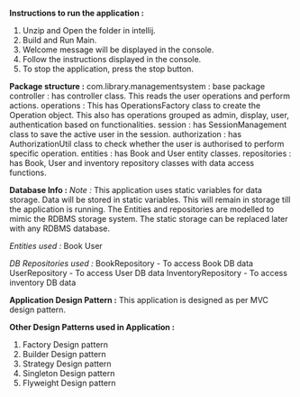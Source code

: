 **Instructions to run the application :**
1. Unzip and Open the folder in intellij.
2. Build and Run Main.
3. Welcome message will be displayed in the console.
4. Follow the instructions displayed in the console.
5. To stop the application, press the stop button.

**Package structure :**
com.library.managementsystem : base package 
controller : has controller class. This reads the user operations and perform actions.
operations : This has OperationsFactory class to create the Operation object. 
             This also has operations grouped as admin, display, user, authentication based on functionalities.
session : has SessionManagement class to save the active user in the session.
authorization : has AuthorizationUtil class to check whether the user is authorised to perform specific operation.
entities : has Book and User entity classes.
repositories : has Book, User and inventory repository classes with data access functions.

**Database Info :**
_Note :_ 
This application uses static variables for data storage. 
Data will be stored in static variables. This will remain in storage till the application is running.
The Entities and repositories are modelled to mimic the RDBMS storage system.
The static storage can be replaced later with any RDBMS database.

_Entities used :_
Book
User 

_DB Repositories used :_
BookRepository - To access Book DB data
UserRepository - To access User DB data
InventoryRepository - To access inventory DB data

**Application Design Pattern :**
This application is designed as per MVC design pattern. 

**Other Design Patterns used in Application :**
1. Factory Design pattern
2. Builder Design pattern
3. Strategy Design pattern
4. Singleton Design pattern
5. Flyweight Design pattern

